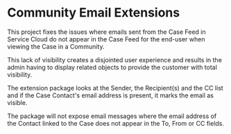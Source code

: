 # Community Email Extensions

This project fixes the issues where emails sent from the Case Feed in Service Cloud do not appear in the Case Feed for the end-user when viewing the Case in a Community.

This lack of visibility creates a disjointed user experience and results in the admin having to display related objects to provide the customer with total visibility.

The extension package looks at the Sender, the Recipient(s) and the CC list and if the Case Contact's email address is present, it marks the email as visible.

The package will not expose email messages where the email address of the Contact linked to the Case does not appear in the To, From or CC fields.